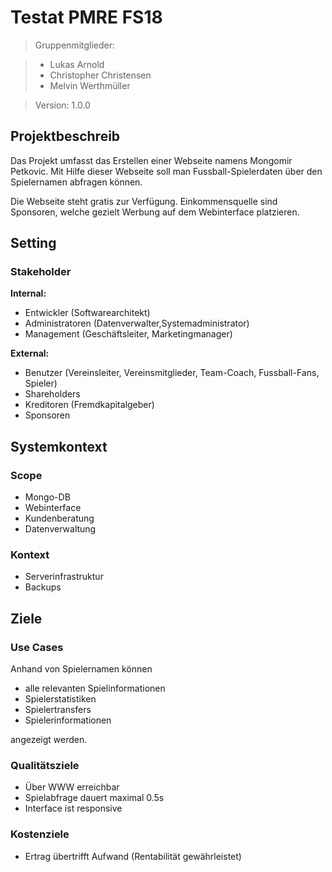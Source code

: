 # Testat PMRE FS18

> Gruppenmitglieder:

> * Lukas Arnold
> * Christopher Christensen
> * Melvin Werthmüller

> Version: 1.0.0

## Projektbeschreib
Das Projekt umfasst das Erstellen einer Webseite namens Mongomir Petkovic. Mit Hilfe dieser Webseite soll man Fussball-Spielerdaten über den Spielernamen abfragen können.

Die Webseite steht gratis zur Verfügung. Einkommensquelle sind Sponsoren, welche gezielt Werbung auf dem Webinterface platzieren.

## Setting

### Stakeholder

**Internal:**

* Entwickler (Softwarearchitekt)
* Administratoren (Datenverwalter,Systemadministrator)
* Management (Geschäftsleiter, Marketingmanager)

**External:**

* Benutzer (Vereinsleiter, Vereinsmitglieder, Team-Coach, Fussball-Fans, Spieler)
* Shareholders
* Kreditoren (Fremdkapitalgeber)
* Sponsoren

## Systemkontext

### Scope

* Mongo-DB
* Webinterface
* Kundenberatung
* Datenverwaltung

### Kontext

* Serverinfrastruktur
* Backups

## Ziele

### Use Cases

Anhand von Spielernamen können 

* alle relevanten Spielinformationen 
* Spielerstatistiken
* Spielertransfers
* Spielerinformationen

angezeigt werden.

### Qualitätsziele

* Über WWW erreichbar
* Spielabfrage dauert maximal 0.5s
* Interface ist responsive

### Kostenziele

* Ertrag übertrifft Aufwand (Rentabilität gewährleistet)